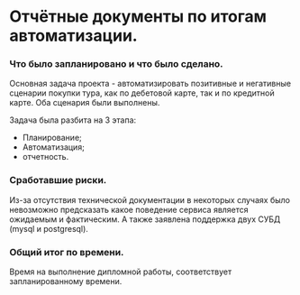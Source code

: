 # Отчётные документы по итогам автоматизации.
### Что было запланировано и что было сделано.

Основная задача проекта - автоматизировать позитивные и негативные сценарии покупки тура, 
как по дебетовой карте, так и по кредитной карте. Оба сценария были выполнены.

Задача была разбита на 3 этапа:
* Планирование;
* Автоматизация;
* отчетность.

### Сработавшие риски.
Из-за отсутствия технической документации в некоторых случаях было невозможно предсказать 
какое поведение сервиса является ожидаемым и фактическим. А также заявлена поддержка двух СУБД (mysql и postgresql).

### Oбщий итог по времени.
Время на выполнение дипломной работы, соответствует запланированному времени.